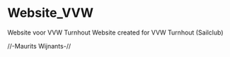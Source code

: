 # Website_VVW
 Website voor VVW Turnhout
Website created for VVW Turnhout (Sailclub)


//-Maurits Wijnants-//
